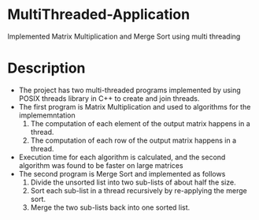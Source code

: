 # MultiThreaded-Application
Implemented Matrix Multiplication and Merge Sort using multi threading
# Description
* The project has two multi-threaded programs implemented by using POSIX threads library in C++ to create and join threads.
* The first program is Matrix Multiplication and used to algorithms for the implememntation
  1. The computation of each element of the output matrix happens in a thread.
  2. The computation of each row of the output matrix happens in a thread.
* Execution time for each algorithm is calculated, and the second algorithm was found to be faster on large matrices
* The second program is Merge Sort and implemented as follows
  1. Divide the unsorted list into two sub-lists of about half the size.
  2. Sort each sub-list in a thread recursively by re-applying the merge sort.
  3. Merge the two sub-lists back into one sorted list.
